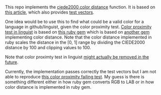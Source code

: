 
This repo implements the [ciede2000 color distance](https://en.wikipedia.org/wiki/Color_difference#CIEDE2000) function.
It is based on [this article](http://www2.ece.rochester.edu/~gsharma/ciede2000/ciede2000noteCRNA.pdf), which also provides [test vectors](http://www2.ece.rochester.edu/~gsharma/ciede2000/).

One idea would be to use this to find what could be a valid color for a language in github/linguist, given the color proximity test.
[Color proximity test in linguist](https://github.com/github/linguist/blob/master/test/test_color_proximity.rb) is based on [this ruby gem](https://github.com/gjtorikian/color-proximity) which is based on [another gem](https://github.com/mmozuras/color_difference/blob/master/lib/color_difference.rb) implementing color distance. Note that the color distance implemented in ruby scales the distance in the [0, 1] range by dividing the CIEDE2000 distance by 100 and clipping values to 100.

Note that color proximty test in linguist [might actually be removed in the future](https://github.com/github/linguist/pull/2298#issuecomment-597735376).

Currently, the implementation passes correctly the test vectors but I am not able to reproduce [this color proximity failing test](https://github.com/github/linguist/pull/4866).
My guess is there is something different either in how ruby gem converts RGB to LAB or in how color distance is implemented in ruby gem.